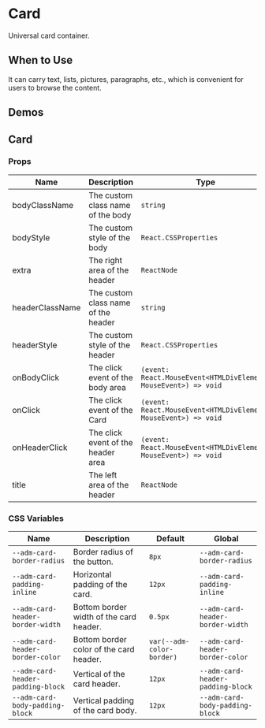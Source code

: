 # Card

Universal card container.

## When to Use

It can carry text, lists, pictures, paragraphs, etc., which is convenient for users to browse the content.

## Demos

<code src="./demos/demo1.tsx"></code>

## Card

### Props

| Name | Description | Type | Default |
| --- | --- | --- | --- |
| bodyClassName | The custom class name of the body | `string` | - |
| bodyStyle | The custom style of the body | `React.CSSProperties` | - |
| extra | The right area of the header | `ReactNode` | - |
| headerClassName | The custom class name of the header | `string` | - |
| headerStyle | The custom style of the header | `React.CSSProperties` | - |
| onBodyClick | The click event of the body area | `(event: React.MouseEvent<HTMLDivElement, MouseEvent>) => void` | - |
| onClick | The click event of the Card | `(event: React.MouseEvent<HTMLDivElement, MouseEvent>) => void` | - |
| onHeaderClick | The click event of the header area | `(event: React.MouseEvent<HTMLDivElement, MouseEvent>) => void` | - |
| title | The left area of the header | `ReactNode` | - |

### CSS Variables

| Name | Description | Default | Global |
| --- | --- | --- | --- |
| `--adm-card-border-radius` | Border radius of the button. | `8px` | `--adm-card-border-radius` |
| `--adm-card-padding-inline` | Horizontal padding of the card. | `12px` | `--adm-card-padding-inline` |
| `--adm-card-header-border-width` | Bottom border width of the card header. | `0.5px` | `--adm-card-header-border-width` |
| `--adm-card-header-border-color` | Bottom border color of the card header. | `var(--adm-color-border)` | `--adm-card-header-border-color` |
| `--adm-card-header-padding-block` | Vertical of the card header. | `12px` | `--adm-card-header-padding-block` |
| `--adm-card-body-padding-block` | Vertical padding of the card body. | `12px` | `--adm-card-body-padding-block` |
